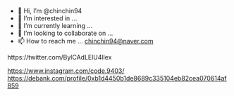 - 👋 Hi, I’m @chinchin94
- 👀 I’m interested in ...
- 🌱 I’m currently learning ...
- 💞️ I’m looking to collaborate on ...
- 📫 How to reach me ...
chinchin94@naver.com
<!---
chinchin94/chinchin94 is a ✨ special ✨ repository because its `README.md` (this file) appears on your GitHub profile.
You can click the Preview link to take a look at your changes.
--->https://twitter.com/BylCAdLElU4llex
https://www.instagram.com/code.9403/
https://debank.com/profile/0xb1d4450b1de8689c335104eb82cea070614af859

